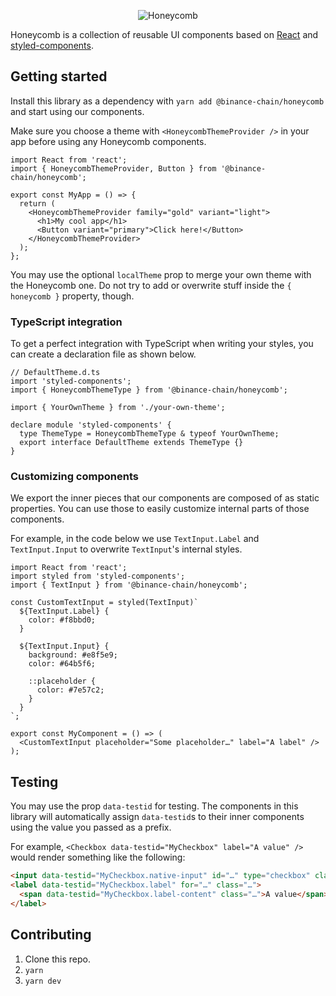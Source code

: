 <p align="center"><img src="docs/logo.svg" alt="Honeycomb" /></p>

Honeycomb is a collection of reusable UI components based on [React](https://reactjs.org/) and
[styled-components](https://www.styled-components.com/).

## Getting started

Install this library as a dependency with `yarn add @binance-chain/honeycomb` and start using our
components.

Make sure you choose a theme with `<HoneycombThemeProvider />` in your app before using any
Honeycomb components.

```tsx
import React from 'react';
import { HoneycombThemeProvider, Button } from '@binance-chain/honeycomb';

export const MyApp = () => {
  return (
    <HoneycombThemeProvider family="gold" variant="light">
      <h1>My cool app</h1>
      <Button variant="primary">Click here!</Button>
    </HoneycombThemeProvider>
  );
};
```

You may use the optional `localTheme` prop to merge your own theme with the Honeycomb one. Do not
try to add or overwrite stuff inside the `{ honeycomb }` property, though.

### TypeScript integration

To get a perfect integration with TypeScript when writing your styles, you can create a declaration
file as shown below.

```tsx
// DefaultTheme.d.ts
import 'styled-components';
import { HoneycombThemeType } from '@binance-chain/honeycomb';

import { YourOwnTheme } from './your-own-theme';

declare module 'styled-components' {
  type ThemeType = HoneycombThemeType & typeof YourOwnTheme;
  export interface DefaultTheme extends ThemeType {}
}
```

### Customizing components

We export the inner pieces that our components are composed of as static properties. You can use
those to easily customize internal parts of those components.

For example, in the code below we use `TextInput.Label` and `TextInput.Input` to overwrite
`TextInput`'s internal styles.

```tsx
import React from 'react';
import styled from 'styled-components';
import { TextInput } from '@binance-chain/honeycomb';

const CustomTextInput = styled(TextInput)`
  ${TextInput.Label} {
    color: #f8bbd0;
  }

  ${TextInput.Input} {
    background: #e8f5e9;
    color: #64b5f6;

    ::placeholder {
      color: #7e57c2;
    }
  }
`;

export const MyComponent = () => (
  <CustomTextInput placeholder="Some placeholder…" label="A label" />
);
```

## Testing

You may use the prop `data-testid` for testing. The components in this library will automatically
assign `data-testid`s to their inner components using the value you passed as a prefix.

For example, `<Checkbox data-testid="MyCheckbox" label="A value" />` would render something like the
following:

```html
<input data-testid="MyCheckbox.native-input" id="…" type="checkbox" class="…" value="false" />
<label data-testid="MyCheckbox.label" for="…" class="…">
  <span data-testid="MyCheckbox.label-content" class="…">A value</span>
</label>
```

## Contributing

1. Clone this repo.
2. `yarn`
3. `yarn dev`
